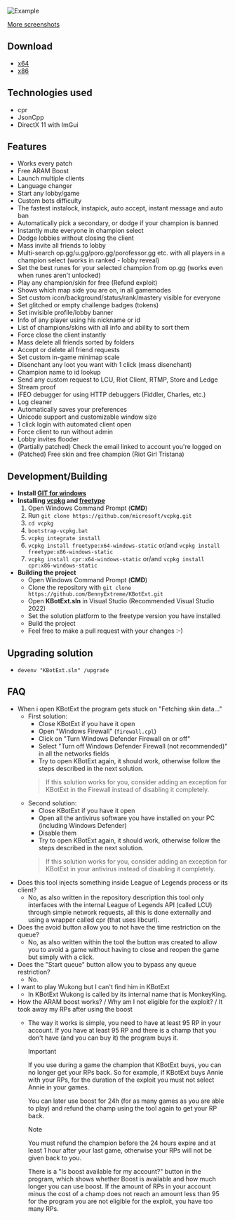 ![Example](https://i.imgur.com/vjPGL8u.png)

[More screenshots](https://imgur.com/a/ijCiC3F)


## Download
- [x64](https://github.com/BennyExtreme/KBotExt/releases/latest/download/KBotExt.exe)
- [x86](https://github.com/BennyExtreme/KBotExt/releases/latest/download/KBotExt_x86.exe)

## Technologies used
* cpr
* JsonCpp
* DirectX 11 with ImGui

## Features
* Works every patch
* Free ARAM Boost
* Launch multiple clients
* Language changer
* Start any lobby/game
* Custom bots difficulty
* The fastest instalock, instapick, auto accept, instant message and auto ban
* Automatically pick a secondary, or dodge if your champion is banned
* Instantly mute everyone in champion select
* Dodge lobbies without closing the client
* Mass invite all friends to lobby
* Multi-search op.gg/u.gg/poro.gg/porofessor.gg etc. with all players in a champion select (works in ranked - lobby reveal)
* Set the best runes for your selected champion from op.gg (works even when runes aren't unlocked)
* Play any champion/skin for free (Refund exploit)
* Shows which map side you are on, in all gamemodes
* Set custom icon/background/status/rank/mastery visible for everyone
* Set glitched or empty challenge badges (tokens)
* Set invisible profile/lobby banner
* Info of any player using his nickname or id
* List of champions/skins with all info and ability to sort them
* Force close the client instantly
* Mass delete all friends sorted by folders
* Accept or delete all friend requests
* Set custom in-game minimap scale
* Disenchant any loot you want with 1 click (mass disenchant)
* Champion name to id lookup
* Send any custom request to LCU, Riot Client, RTMP, Store and Ledge
* Stream proof
* IFEO debugger for using HTTP debuggers (Fiddler, Charles, etc.)
* Log cleaner
* Automatically saves your preferences
* Unicode support and customizable window size
* 1 click login with automated client open
* Force client to run without admin
* Lobby invites flooder
* (Partially patched) Check the email linked to account you're logged on
* (Patched) Free skin and free champion (Riot Girl Tristana)

## Development/Building

- **Install [GIT for windows](https://git-scm.com/download/win)**
- **Installing [vcpkg](https://github.com/microsoft/vcpkg#quick-start-windows) and [freetype](https://github.com/ocornut/imgui/tree/master/misc/freetype)**
  1. Open Windows Command Prompt (**CMD**)
  2. Run `git clone https://github.com/microsoft/vcpkg.git`
  3. `cd vcpkg`
  4. `bootstrap-vcpkg.bat`
  5. `vcpkg integrate install`
  6. `vcpkg install freetype:x64-windows-static` or/and `vcpkg install freetype:x86-windows-static`
  7. `vcpkg install cpr:x64-windows-static` or/and `vcpkg install cpr:x86-windows-static`
- **Building the project**
  * Open Windows Command Prompt (**CMD**)
  * Clone the repository with `git clone https://github.com/BennyExtreme/KBotExt.git`
  * Open **KBotExt.sln** in Visual Studio (Recommended Visual Studio 2022)
  * Set the solution platform to the freetype version you have installed
  * Build the project
  * Feel free to make a pull request with your changes :-)

## Upgrading solution
* `devenv "KBotExt.sln" /upgrade`

## FAQ

* When i open KBotExt the program gets stuck on "Fetching skin data..."
  * First solution:
    * Close KBotExt if you have it open
    * Open "Windows Firewall" (`firewall.cpl`)
    * Click on "Turn Windows Defender Firewall on or off"
    * Select "Turn off Windows Defender Firewall (not recommended)" in all the networks fields
    * Try to open KBotExt again, it should work, otherwise follow the steps described in the next solution.
    > If this solution works for you, consider adding an exception for KBotExt in the Firewall instead of disabling it completely.
  * Second solution:
    * Close KBotExt if you have it open
    * Open all the antivirus software you have installed on your PC (including Windows Defender)
    * Disable them
    * Try to open KBotExt again, it should work, otherwise follow the steps described in the next solution.
    > If this solution works for you, consider adding an exception for KBotExt in your antivirus instead of disabling it completely.
* Does this tool injects something inside League of Legends process or its client?
  * No, as also written in the repository description this tool only interfaces with the internal League of Legends API (called LCU) through simple network requests, all this is done externally and using a wrapper called cpr (that uses libcurl).
* Does the avoid button allow you to not have the time restriction on the queue?
  * No, as also written within the tool the button was created to allow you to avoid a game without having to close and reopen the game but simply with a click.
* Does the "Start queue" button allow you to bypass any queue restriction?
  * No.
* I want to play Wukong but I can't find him in KBotExt
  * In KBotExt Wukong is called by its internal name that is MonkeyKing.
* How the ARAM boost works? / Why am I not eligible for the exploit? / It took away my RPs after using the boost
  * The way it works is simple, you need to have at least 95 RP in your account.
    If you have at least 95 RP and there is a champ that you don't have (and you can buy it) the program buys it.
    
    > [!IMPORTANT]
    > If you use during a game the champion that KBotExt buys, you can no longer get your RPs back.
    > So for example, if KBotExt buys Annie with your RPs, for the duration of the exploit you must not select Annie in your games.
    
    You can later use boost for 24h (for as many games as you are able to play) and refund the champ using the tool again to get your RP back.
    
    > [!NOTE]
    > You must refund the champion before the 24 hours expire and at least 1 hour after your last game, otherwise your RPs will not be given back to you.
    
    There is a "Is boost available for my account?" button in the program, which shows whether Boost is available and how much longer you can use boost.
    If the amount of RPs in your account minus the cost of a champ does not reach an amount less than 95 for the program you are not eligible for the exploit, you have too many RPs.
